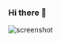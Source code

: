 ### Hi there 👋
![screenshot](https://cdn.discordapp.com/attachments/359470187088576514/1158941025302229033/image.png?ex=651e1370&is=651cc1f0&hm=f564e1d65b4e4d858c8041e7f51c9c85d63888f177ff732560050c31fd358158&)

